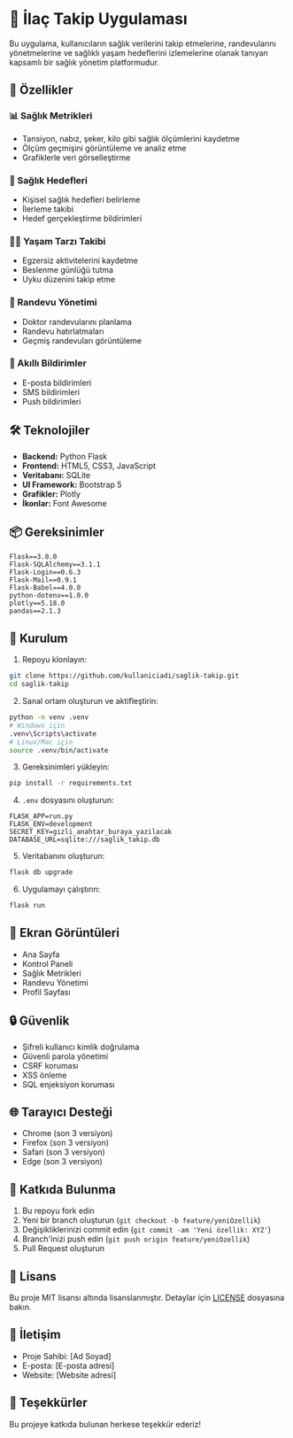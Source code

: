 # 🏥 İlaç Takip Uygulaması

Bu uygulama, kullanıcıların sağlık verilerini takip etmelerine, randevularını yönetmelerine ve sağlıklı yaşam hedeflerini izlemelerine olanak tanıyan kapsamlı bir sağlık yönetim platformudur.

## 🌟 Özellikler

### 📊 Sağlık Metrikleri
- Tansiyon, nabız, şeker, kilo gibi sağlık ölçümlerini kaydetme
- Ölçüm geçmişini görüntüleme ve analiz etme
- Grafiklerle veri görselleştirme

### 🎯 Sağlık Hedefleri
- Kişisel sağlık hedefleri belirleme
- İlerleme takibi
- Hedef gerçekleştirme bildirimleri

### 🏃‍♂️ Yaşam Tarzı Takibi
- Egzersiz aktivitelerini kaydetme
- Beslenme günlüğü tutma
- Uyku düzenini takip etme

### 📅 Randevu Yönetimi
- Doktor randevularını planlama
- Randevu hatırlatmaları
- Geçmiş randevuları görüntüleme

### 📱 Akıllı Bildirimler
- E-posta bildirimleri
- SMS bildirimleri
- Push bildirimleri

## 🛠️ Teknolojiler

- **Backend:** Python Flask
- **Frontend:** HTML5, CSS3, JavaScript
- **Veritabanı:** SQLite
- **UI Framework:** Bootstrap 5
- **Grafikler:** Plotly
- **İkonlar:** Font Awesome

## 📦 Gereksinimler

```
Flask==3.0.0
Flask-SQLAlchemy==3.1.1
Flask-Login==0.6.3
Flask-Mail==0.9.1
Flask-Babel==4.0.0
python-dotenv==1.0.0
plotly==5.18.0
pandas==2.1.3
```

## 🚀 Kurulum

1. Repoyu klonlayın:
```bash
git clone https://github.com/kullaniciadi/saglik-takip.git
cd saglik-takip
```

2. Sanal ortam oluşturun ve aktifleştirin:
```bash
python -m venv .venv
# Windows için
.venv\Scripts\activate
# Linux/Mac için
source .venv/bin/activate
```

3. Gereksinimleri yükleyin:
```bash
pip install -r requirements.txt
```

4. `.env` dosyasını oluşturun:
```env
FLASK_APP=run.py
FLASK_ENV=development
SECRET_KEY=gizli_anahtar_buraya_yazilacak
DATABASE_URL=sqlite:///saglik_takip.db
```

5. Veritabanını oluşturun:
```bash
flask db upgrade
```

6. Uygulamayı çalıştırın:
```bash
flask run
```

## 📱 Ekran Görüntüleri

- Ana Sayfa
- Kontrol Paneli
- Sağlık Metrikleri
- Randevu Yönetimi
- Profil Sayfası

## 🔒 Güvenlik

- Şifreli kullanıcı kimlik doğrulama
- Güvenli parola yönetimi
- CSRF koruması
- XSS önleme
- SQL enjeksiyon koruması

## 🌐 Tarayıcı Desteği

- Chrome (son 3 versiyon)
- Firefox (son 3 versiyon)
- Safari (son 3 versiyon)
- Edge (son 3 versiyon)

## 🤝 Katkıda Bulunma

1. Bu repoyu fork edin
2. Yeni bir branch oluşturun (`git checkout -b feature/yeniOzellik`)
3. Değişikliklerinizi commit edin (`git commit -am 'Yeni özellik: XYZ'`)
4. Branch'inizi push edin (`git push origin feature/yeniOzellik`)
5. Pull Request oluşturun

## 📄 Lisans

Bu proje MIT lisansı altında lisanslanmıştır. Detaylar için [LICENSE](LICENSE) dosyasına bakın.

## 👥 İletişim

- Proje Sahibi: [Ad Soyad]
- E-posta: [E-posta adresi]
- Website: [Website adresi]

## 🙏 Teşekkürler

Bu projeye katkıda bulunan herkese teşekkür ederiz! 
